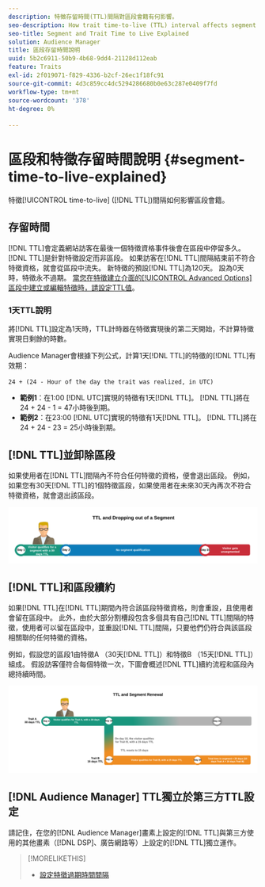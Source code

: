 ```yaml
---
description: 特徵存留時間(TTL)間隔對區段會籍有何影響。
seo-description: How trait time-to-live (TTL) interval affects segment membership.
seo-title: Segment and Trait Time to Live Explained
solution: Audience Manager
title: 區段存留時間說明
uuid: 5b2c6911-50b9-4b68-9dd4-21128d112eab
feature: Traits
exl-id: 2f019071-f829-4336-b2cf-26ec1f18fc91
source-git-commit: 4d3c859cc4dc5294286680b0e63c287e0409f7fd
workflow-type: tm+mt
source-wordcount: '378'
ht-degree: 0%

---
```


# 區段和特徵存留時間說明 {#segment-time-to-live-explained}

特徵[!UICONTROL time-to-live] ([!DNL TTL])間隔如何影響區段會籍。

<!-- segment-ttl-explained.xml -->

## 存留時間

[!DNL TTL]會定義網站訪客在最後一個特徵資格事件後會在區段中停留多久。 [!DNL TTL]是針對特徵設定而非區段。 如果訪客在[!DNL TTL]間隔結束前不符合特徵資格，就會從區段中流失。 新特徵的預設[!DNL TTL]為120天。 設為0天時，特徵永不過期。 [當您在特徵建立介面的[!UICONTROL Advanced Options]區段中建立或編輯特徵時，請設定TTL值](../../features/traits/create-onboarded-rule-based-traits.md#set-expiration-interval)。

### 1天TTL說明

將[!DNL TTL]設定為1天時，TTL計時器在特徵實現後的第二天開始，不計算特徵實現日剩餘的時數。

Audience Manager會根據下列公式，計算1天[!DNL TTL]的特徵的[!DNL TTL]有效期：

`24 + (24 - Hour of the day the trait was realized, in UTC)`

* **範例1**：在1:00 [!DNL UTC]實現的特徵有1天[!DNL TTL]。 [!DNL TTL]將在24 + 24 - 1 = 47小時後到期。
* **範例2**：在23:00 [!DNL UTC]實現的特徵有1天[!DNL TTL]。 [!DNL TTL]將在24 + 24 - 23 = 25小時後到期。

## [!DNL TTL]並卸除區段

如果使用者在[!DNL TTL]間隔內不符合任何特徵的資格，便會退出區段。 例如，如果您有30天[!DNL TTL]的1個特徵區段，如果使用者在未來30天內再次不符合特徵資格，就會退出該區段。

![](assets/ttl-explained.png)

## [!DNL TTL]和區段續約

如果[!DNL TTL]在[!DNL TTL]期間內符合該區段特徵資格，則會重設，且使用者會留在區段中。 此外，由於大部分割槽段包含多個具有自己[!DNL TTL]間隔的特徵，使用者可以留在區段中，並重設[!DNL TTL]間隔，只要他們仍符合與該區段相關聯的任何特徵的資格。

例如，假設您的區段1由特徵A （30天[!DNL TTL]）和特徵B （15天[!DNL TTL]）組成。 假設訪客僅符合每個特徵一次，下圖會概述[!DNL TTL]續約流程和區段內總持續時間。

![](assets/ttl-renewal.png)

## [!DNL Audience Manager] TTL獨立於第三方TTL設定

請記住，在您的[!DNL Audience Manager]畫素上設定的[!DNL TTL]與第三方使用的其他畫素（[!DNL DSP]、廣告網路等）上設定的[!DNL TTL]獨立運作。

>[!MORELIKETHIS]
>
>* [設定特徵過期時間間隔](../../features/traits/create-onboarded-rule-based-traits.md#set-expiration-interval)
